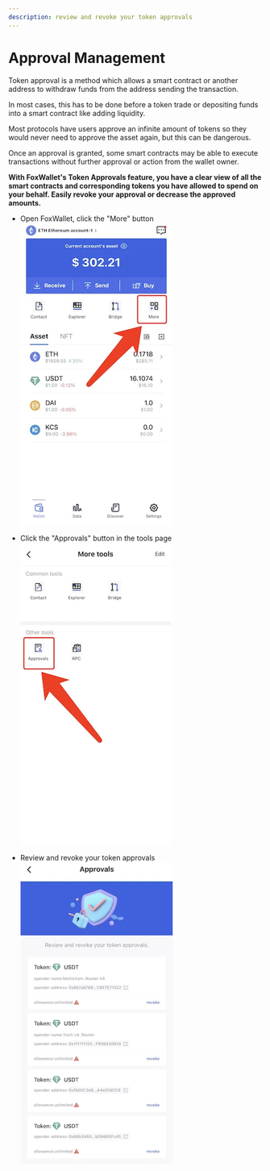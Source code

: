 ```yaml
---
description: review and revoke your token approvals
---
```


# Approval Management

Token approval is a method which allows a smart contract or another address to withdraw funds from the address sending the transaction. 

In most cases, this has to be done before a token trade or depositing funds into a smart contract like adding liquidity. 

Most protocols have users approve an infinite amount of tokens so they would never need to approve the asset again, but this can be dangerous. 

Once an approval is granted, some smart contracts may be able to execute transactions without further approval or action from the wallet owner. 

**With FoxWallet's Token Approvals feature, you have a clear view of all the smart contracts and corresponding tokens you have allowed to spend on your behalf. Easily revoke your approval or decrease the approved amounts.**

* Open FoxWallet, click the "More" button  
  ![](../img/tools-more.webp)

* Click the "Approvals" button in the tools page  
  ![](../img/tools-approvals.webp)

* Review and revoke your token approvals  
  ![](../img/approvals.webp)
